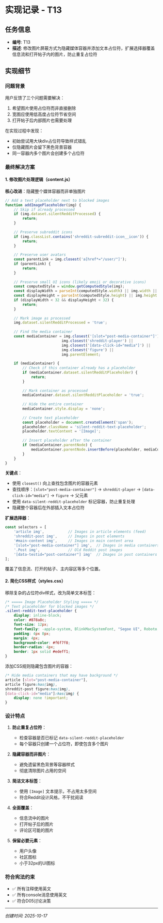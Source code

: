 # 实现记录 - T13

## 任务信息
- **编号**: T13
- **描述**: 修改图片屏蔽方式为隐藏媒体容器并添加文本占位符，扩展选择器覆盖信息流和打开帖子内的图片，防止重复占位符

## 实现细节

### 问题背景
用户反馈了三个问题需要解决：
1. 希望图片使用占位符而非直接删除
2. 宽图应使用低高度占位符节省空间
3. 打开帖子后内部图片也需要处理

在实现过程中发现：
- 初始尝试用大块div占位符导致样式错乱
- 仅隐藏图片会留下黑色背景容器
- 同一容器内多个图片会创建多个占位符

### 最终解决方案

#### 1. 修改图片处理逻辑（content.js）

**核心改进**：隐藏整个媒体容器而非单独图片

```javascript
// Add a text placeholder next to blocked images
function addImagePlaceholder(img) {
    // Skip if already processed
    if (img.dataset.silentRedditProcessed) {
        return;
    }
    
    // Preserve subreddit icons
    if (img.classList.contains('shreddit-subreddit-icon__icon')) {
        return;
    }
    
    // Preserve user avatars
    const parentLink = img.closest('a[href*="/user/"]');
    if (parentLink) {
        return;
    }
    
    // Preserve small UI icons (likely emoji or decorative icons)
    const computedStyle = window.getComputedStyle(img);
    const displayWidth = parseInt(computedStyle.width) || img.width || 0;
    const displayHeight = parseInt(computedStyle.height) || img.height || 0;
    if (displayWidth < 32 && displayHeight < 32) {
        return;
    }
    
    // Mark image as processed
    img.dataset.silentRedditProcessed = 'true';
    
    // Find the media container
    const mediaContainer = img.closest('[slot="post-media-container"]') || 
                          img.closest('shreddit-player') ||
                          img.closest('[data-click-id="media"]') ||
                          img.closest('figure') ||
                          img.parentElement;
    
    if (mediaContainer) {
        // Check if this container already has a placeholder
        if (mediaContainer.dataset.silentRedditPlaceholder) {
            return;
        }
        
        // Mark container as processed
        mediaContainer.dataset.silentRedditPlaceholder = 'true';
        
        // Hide the entire container
        mediaContainer.style.display = 'none';
        
        // Create text placeholder
        const placeholder = document.createElement('span');
        placeholder.className = 'silent-reddit-text-placeholder';
        placeholder.textContent = '[Image]';
        
        // Insert placeholder after the container
        if (mediaContainer.parentNode) {
            mediaContainer.parentNode.insertBefore(placeholder, mediaContainer.nextSibling);
        }
    }
}
```

**关键点**：
- 使用 `closest()` 向上查找包含图片的容器元素
- 查找顺序：`[slot="post-media-container"]` → `shreddit-player` → `[data-click-id="media"]` → `figure` → 父元素
- 使用 `data-silent-reddit-placeholder` 标记容器，防止重复处理
- 隐藏整个容器后在外部插入文本占位符

**扩展选择器**：

```javascript
const selectors = [
    'article img',           // Images in article elements (feed)
    'shreddit-post img',     // Images in post elements
    '#main-content img',     // Images in main content area
    '[slot="post-media-container"] img',  // Images in media containers
    '.Post img',             // Old Reddit post images
    '[data-testid="post-container"] img'  // Images in post containers
];
```

覆盖了信息流、打开的帖子、主内容区等多个位置。

#### 2. 简化CSS样式（styles.css）

移除复杂的占位符div样式，改为简单文本标签：

```css
/* ===== Image Placeholder Styling ===== */
/* Text placeholder for blocked images */
.silent-reddit-text-placeholder {
    display: inline-block;
    color: #878a8c;
    font-size: 12px;
    font-family: -apple-system, BlinkMacSystemFont, "Segoe UI", Roboto, "Helvetica Neue", Arial, sans-serif;
    padding: 4px 8px;
    margin: 4px;
    background-color: #f6f7f8;
    border-radius: 4px;
    border: 1px solid #edeff1;
}
```

添加CSS规则隐藏包含图片的容器：

```css
/* Hide media containers that may have background */
article [slot="post-media-container"],
article figure:has(img),
shreddit-post figure:has(img),
[data-click-id="media"]:has(img) {
    display: none !important;
}
```

### 设计特点

1. **防止重复占位符**：
   - 检查容器是否已标记 `data-silent-reddit-placeholder`
   - 每个容器只创建一个占位符，即使包含多个图片

2. **隐藏容器而非图片**：
   - 避免遗留黑色背景等容器样式
   - 彻底清除图片占用的空间

3. **简洁文本标签**：
   - 使用 `[Image]` 文本提示，不占用太多空间
   - 符合Reddit设计风格，不干扰阅读

4. **全面覆盖**：
   - 信息流中的图片
   - 打开帖子后的图片
   - 评论区可能的图片

5. **保留必要元素**：
   - 用户头像
   - 社区图标
   - 小于32px的UI图标

### 符合宪法约束
- ✅ 所有注释使用英文
- ✅ 所有console消息使用英文
- ✅ 符合D05讨论决策

---
*创建时间: 2025-10-17*
